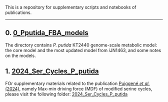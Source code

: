 This is a repository for supplementary scripts and notebooks of publications.

---

## 0. [0_Pputida_FBA_models](https://github.com/puiggene07/PubSuppl/tree/main/0_Pputida_FBA_models)

The directory contains *P. putida* KT2440 genome-scale metabolic model: the core model and the most updated model from *i*JN1463, and some notes on the models.

## 1. [2024_Ser_Cycles_P_putida](https://github.com/puiggene07/PubSuppl/tree/main/2024_Ser_Cycles_P_putida)

FOr supplementary materials related to the publication [Puiggené *et al.* (2024)](), namely Max-min driving force (MDF) of modified serine cycles, please visit the following folder: [2024_Ser_Cycles_P_putida](https://github.com/puiggene07/PubSuppl/tree/main/2024_Ser_Cycles_P_putida)
